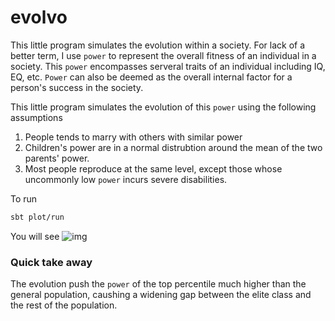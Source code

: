 # evolvo


This little program simulates the evolution within a society.
For lack of a better term, I use `power` to represent the overall fitness of an individual in a society. 
This `power` encompasses serveral traits of an individual including IQ, EQ, etc. 
`Power` can also be deemed as the overall internal factor for a person's success in the society.  

This little program simulates the evolution of this `power` using the following assumptions

1. People tends to marry with others with similar power
2. Children's power are in a normal distrubtion around the mean of the two parents' power. 
3. Most people reproduce at the same level, except those whose uncommonly low `power` incurs severe disabilities. 


To run 

```bash
sbt plot/run
```
You will see
![img](https://i.imgur.com/G7jEfnk.gif)


### Quick take away

The evolution push the `power` of the top percentile much higher than the general population, caushing a widening gap between the elite class and the rest of the population. 
